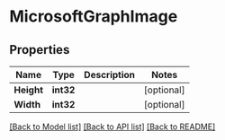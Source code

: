 # MicrosoftGraphImage

## Properties

Name | Type | Description | Notes
------------ | ------------- | ------------- | -------------
**Height** | **int32** |  | [optional] 
**Width** | **int32** |  | [optional] 

[[Back to Model list]](../README.md#documentation-for-models) [[Back to API list]](../README.md#documentation-for-api-endpoints) [[Back to README]](../README.md)


